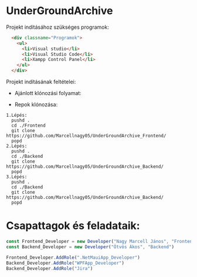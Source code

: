 # UnderGroundArchive
Projekt indításához szükséges programok:

```html
  <div classname="Programok">
    <ul>
      <li>Visual studio</li>
      <li>Visual Studio Code</li>
      <li>Xampp Control Panel</li>
    </ul>
  </div>
```
Projekt indításának feltételei:
- Ajánlott klónozási folyamat:

- Repok klónozása:

```console
1.Lépés:
  pushd .
  cd ./Frontend
  git clone https://github.com/Marcellnagy05/UnderGroundArchive_Frontend/
  popd
2.Lépés:
  pushd .
  cd ./Backend
  git clone https://github.com/Marcellnagy05/UnderGroundArchive_Backend/
  popd
3.Lépés:
  pushd .
  cd ./Backend
  git clone https://github.com/Marcellnagy05/UnderGroundArchive_Backend/
  popd
```

# Csapattagok és feladataik:
```js
const Frontend_Developer = new Developer("Nagy Marcell János", "Frontend")
const Backend_Developer = new Developer("Ötvös Ákos", "Backend")

Frontend_Developer.AddRole(".NetMauiApp_Developer")
Backend_Developer.AddRole("WPFApp_Developer")
Backend_Developer.AddRole("Jira")
```
